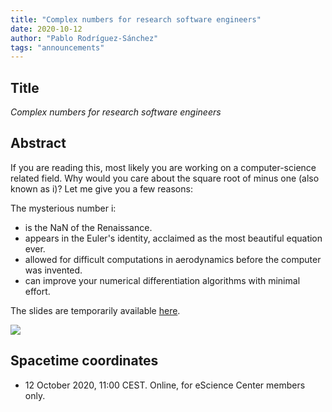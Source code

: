 ```yaml
---
title: "Complex numbers for research software engineers"
date: 2020-10-12
author: "Pablo Rodríguez-Sánchez"
tags: "announcements"
---
```


## Title
_Complex numbers for research software engineers_

##  Abstract
If you are reading this, most likely you are working on a computer-science related field.
Why would you care about the square root of minus one (also known as i)? Let me give you a few reasons:

The mysterious number i:

* is the NaN of the Renaissance.
* appears in the Euler's identity, acclaimed as the most beautiful equation ever.
* allowed for difficult computations in aerodynamics before the computer was invented.
* can improve your numerical differentiation algorithms with minimal effort.

The slides are temporarily available [here](https://www.dropbox.com/s/18dmbov56d5vfm2/Complex%20numbers.pptx?dl=0).

![](/analytics/assets/img/2020/wing.gif)

## Spacetime coordinates
* 12 October 2020, 11:00 CEST. Online, for eScience Center members only.